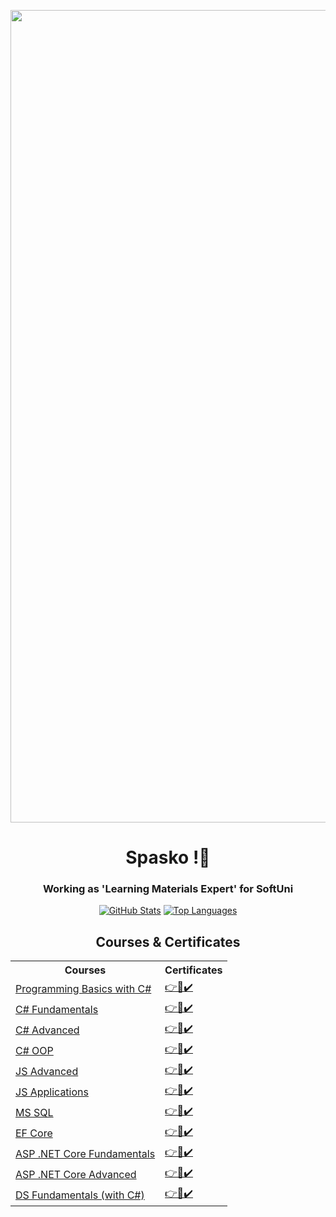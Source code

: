 <!-- PROFILE PICTURE -->
<p align="center">
  <img src="https://github.com/SpaskoKatsarski/SpaskoKatsarski/assets/91427186/bf714371-ba76-4f98-9d52-883ecbf6ed20" alt="Profile Picture" width="1300px" align="center">
</p>

<h1 align="center">Spasko !👋</h1>

<h3 align="center">Working as 'Learning Materials Expert' for SoftUni</h3>

<p align="center">
  <a href="#"><img src="https://github-readme-stats.vercel.app/api?username=SpaskoKatsarski&show_icons=true&theme=tokyonight&include_all_commits=true&hide_border=true" alt="GitHub Stats"></a>
  <a href="#"><img src="https://github-readme-stats.vercel.app/api/top-langs/?username=SpaskoKatsarski&layout=compact&theme=tokyonight&hide_border=true" alt="Top Languages"></a>
</p>

<h2 align="center">Courses & Certificates</h2>

<table align="center">
  <tr>
    <th>Courses</th>
    <th>Certificates</th>
  </tr>
  <tr>
    <td><a href="https://softuni.bg/trainings/3503/programming-basics-with-csharp-september-2021">Programming Basics with C#</a></td>
    <td><a href="https://softuni.bg/certificates/details/116444/6ed61e96">👉📜✔️</a></td>
  </tr>
  <tr>
    <td><a href="https://softuni.bg/trainings/3606/programming-fundamentals-with-csharp-january-2022">C# Fundamentals</a></td>
    <td><a href="https://softuni.bg/certificates/details/130200/4a296539">👉📜✔️</a></td>
  </tr>
  <tr>
    <td><a href="https://softuni.bg/trainings/3699/csharp-advanced-may-2022">C# Advanced</a></td>
    <td><a href="https://softuni.bg/certificates/details/136291/1d340b5d">👉📜✔️</a></td>
  </tr>
  <tr>
    <td><a href="https://softuni.bg/trainings/3700/csharp-oop-june-2022">C# OOP</a></td>
    <td><a href="https://softuni.bg/certificates/details/141076/1213f2ef">👉📜✔️</a></td>
  </tr>
  <tr>
    <td><a href="https://softuni.bg/certificates/details/150118/7544bf9f">JS Advanced</a></td>
    <td><a href="https://softuni.bg/certificates/details/150118/7544bf9f">👉📜✔️</a></td>
  </tr>
  <tr>
    <td><a href="https://softuni.bg/trainings/3847/js-applications-october-2022">JS Applications</a></td>
    <td><a href="https://softuni.bg/certificates/details/149942/1e2d8e6c">👉📜✔️</a></td>
  </tr>
  <tr>
    <td><a href="https://softuni.bg/trainings/3965/ms-sql-january-2023">MS SQL</a></td>
    <td><a href="https://softuni.bg/certificates/details/157808/c9f07c82">👉📜✔️</a></td>
  </tr>
  <tr>
    <td><a href="https://softuni.bg/trainings/3966/entity-framework-core-february-2023">EF Core</a></td>
    <td><a href="https://softuni.bg/certificates/details/164842/d6785f5e">👉📜✔️</a></td>
  </tr>
  <tr>
    <td><a href="https://softuni.bg/trainings/4105/asp-net-fundamentals-may-2023">ASP .NET Core Fundamentals</a></td>
    <td><a href="https://softuni.bg/certificates/details/175388/979effe5">👉📜✔️</a></td>
  </tr>
  <tr>
    <td><a href="https://softuni.bg/trainings/4107/asp-net-advanced-june-2023">ASP .NET Core Advanced</a></td>
    <td><a href="https://softuni.bg/certificates/details/182235/494416e0">👉📜✔️</a></td>
  </tr>
  <tr>
    <td><a href="https://softuni.bg/trainings/4266/data-structures-fundamentals-with-csharp-september-2023">DS Fundamentals (with C#)</a></td>
    <td><a href="https://softuni.bg/certificates/details/185488/74057e73">👉📜✔️</a></td>
  </tr>
</table>
